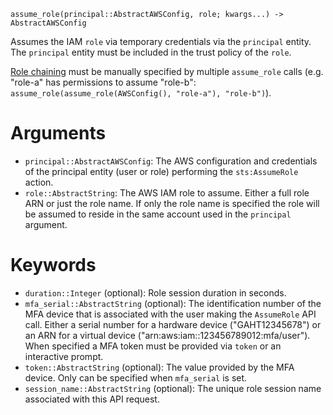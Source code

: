 ```
assume_role(principal::AbstractAWSConfig, role; kwargs...) -> AbstractAWSConfig
```

Assumes the IAM `role` via temporary credentials via the `principal` entity. The `principal` entity must be included in the trust policy of the `role`.

[Role chaining](https://docs.aws.amazon.com/IAM/latest/UserGuide/id_roles_terms-and-concepts.html#iam-term-role-chaining) must be manually specified by multiple `assume_role` calls (e.g. "role-a" has permissions to assume "role-b": `assume_role(assume_role(AWSConfig(), "role-a"), "role-b")`).

# Arguments

  * `principal::AbstractAWSConfig`: The AWS configuration and credentials of the principal entity (user or role) performing the `sts:AssumeRole` action.
  * `role::AbstractString`: The AWS IAM role to assume. Either a full role ARN or just the role name. If only the role name is specified the role will be assumed to reside in the same account used in the `principal` argument.

# Keywords

  * `duration::Integer` (optional): Role session duration in seconds.
  * `mfa_serial::AbstractString` (optional): The identification number of the MFA device that is associated with the user making the `AssumeRole` API call. Either a serial number for a hardware device ("GAHT12345678") or an ARN for a virtual device ("arn:aws:iam::123456789012:mfa/user"). When specified a MFA token must be provided via `token` or an interactive prompt.
  * `token::AbstractString` (optional): The value provided by the MFA device. Only can be specified when `mfa_serial` is set.
  * `session_name::AbstractString` (optional): The unique role session name associated with this API request.
